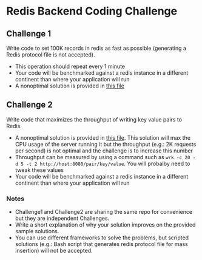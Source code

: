 # Redis Backend Coding Challenge

## Challenge 1

Write code to set 100K records in redis as fast as possible (generating a Redis protocol file is not accepted).
 - This operation should repeat every 1 minute
 - Your code will be benchmarked against a redis instance in a different continent than where your application will run
 - A nonoptimal solution is provided in [this file](src/main/java/com/uken/platform/interview/problem1/RedisService.java)

## Challenge 2

Write code that maximizes the throughput of writing key value pairs to Redis.

 - A nonoptimal solution is provided in [this file](src/main/java/com/uken/platform/interview/problem2/RedisController.java). This solution will max the CPU usage of the server running it but the throughput (e.g.: 2K requests per second) is not optimal and the challenge is to increase this number
 - Throughput can be measured by using a command such as `wrk -c 20 -d 5 -t 2 http://host:8080/pair/key/value`. You will probalby need to tweak these values
 - Your code will be benchmarked against a redis instance in a different continent than where your application will run

### Notes ###
- Challenge1 and Challenge2 are sharing the same repo for convenience but they are independent Challenges.
- Write a short explanation of why your solution improves on the provided sample solutions.
- You can use different frameworks to solve the problems, but scripted solutions (e.g.: Bash script that generates redis protocol file for mass insertion) will not be accepted.
